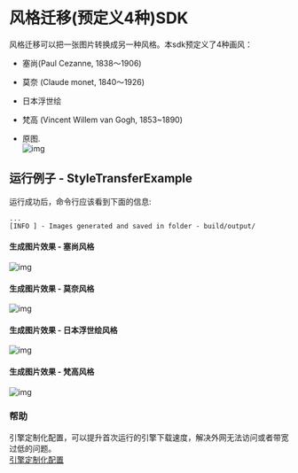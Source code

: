 # 风格迁移(预定义4种)SDK
风格迁移可以把一张图片转换成另一种风格。本sdk预定义了4种画风：
- 塞尚(Paul Cezanne, 1838～1906)
- 莫奈 (Claude monet, 1840～1926)
- 日本浮世绘
- 梵高 (Vincent Willem van Gogh, 1853~1890)


- 原图.       
![img](https://aias-home.oss-cn-beijing.aliyuncs.com/AIAS/gan_sdks/scenery.jpeg)


## 运行例子 - StyleTransferExample
运行成功后，命令行应该看到下面的信息:
```text
...
[INFO ] - Images generated and saved in folder - build/output/

```

#### 生成图片效果 - 塞尚风格
![img](https://aias-home.oss-cn-beijing.aliyuncs.com/AIAS/gan_sdks/cezanne.png)

#### 生成图片效果 - 莫奈风格
![img](https://aias-home.oss-cn-beijing.aliyuncs.com/AIAS/gan_sdks/monet.png)

#### 生成图片效果 - 日本浮世绘风格
![img](https://aias-home.oss-cn-beijing.aliyuncs.com/AIAS/gan_sdks/ukiyoe.png)

#### 生成图片效果 - 梵高风格
![img](https://aias-home.oss-cn-beijing.aliyuncs.com/AIAS/gan_sdks/vangogh.png)


### 帮助 
引擎定制化配置，可以提升首次运行的引擎下载速度，解决外网无法访问或者带宽过低的问题。         
[引擎定制化配置](http://aias.top/engine_cpu.html)